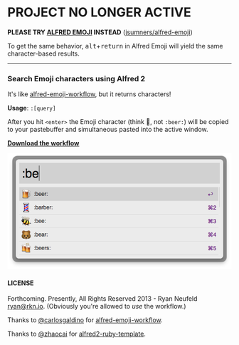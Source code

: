 # PROJECT NO LONGER ACTIVE

**PLEASE TRY [ALFRED EMOJI](https://github.com/jsumners/alfred-emoji) INSTEAD** ([jsumners/alfred-emoji](https://github.com/jsumners/alfred-emoji))

To get the same behavior, <kbd>alt</kbd>+<kbd>return</kbd> in Alfred Emoji will yield the same character-based results.

----

### Search Emoji characters using Alfred 2

It's like
[alfred-emoji-workflow](https://github.com/carlosgaldino/alfred-emoji-workflow),
but it returns characters!

**Usage**: `:[query]`

After you hit `<enter>` the Emoji character (think :beer:, not `:beer:`) will be copied to
your pastebuffer and simultaneous pasted into the active window.

**[Download the workflow](https://github.com/rkneufeld/alfred-emoji-characters-workflow/archive/v1.0.1.zip)**

![Beer!](screenshots/beer.png)

#### LICENSE

Forthcoming. Presently, All Rights Reserved 2013 - Ryan Neufeld <ryan@rkn.io>. (Obviously you're allowed to *use* the workflow.)

Thanks to [@carlosgaldino](https://github.com/carlosgaldino) for [alfred-emoji-workflow](https://github.com/carlosgaldino/alfred-emoji-workflow).

Thanks to [@zhaocai](https://github.com/zhaocai) for [alfred2-ruby-template](https://github.com/zhaocai/alfred2-ruby-template).

